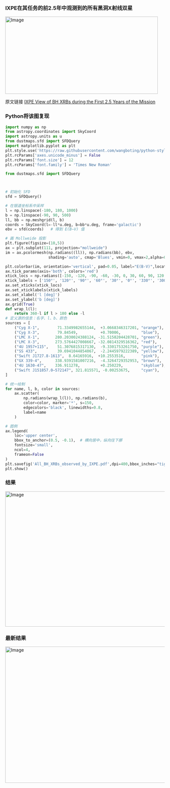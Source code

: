 ### IXPE在其任务的前2.5年中观测到的所有黑洞X射线双星

<img width="482" height="244" alt="Image" src="https://github.com/user-attachments/assets/c5edc004-49e3-4fa9-802e-12a7d58ccb49" />

原文链接 [IXPE View of BH XRBs during the First 2.5 Years of the Mission](https://www.mdpi.com/2075-4434/12/5/54)

### Python将该图复现

```python
import numpy as np
from astropy.coordinates import SkyCoord
import astropy.units as u
from dustmaps.sfd import SFDQuery
import matplotlib.pyplot as plt
plt.style.use('https://raw.githubusercontent.com/wangboting/python-style/main/pythonstyle.style')
plt.rcParams['axes.unicode_minus'] = False
plt.rcParams['font.size'] = 12
plt.rcParams['font.family'] = 'Times New Roman'

from dustmaps.sfd import SFDQuery



# 初始化 SFD
sfd = SFDQuery()

# 在银道坐标系中采样
l = np.linspace(-180, 180, 1000)
b = np.linspace(-90, 90, 500)
ll, bb = np.meshgrid(l, b)
coords = SkyCoord(l=-ll*u.deg, b=bb*u.deg, frame='galactic')
ebv = sfd(coords)   # 得到 E(B−V) 值

# 画 Mollweide 投影
plt.figure(figsize=(10,5))
ax = plt.subplot(111, projection="mollweide")
im = ax.pcolormesh(np.radians((ll)), np.radians(bb), ebv,
                   shading='auto', cmap='Blues', vmin=0, vmax=2,alpha=0.9)

plt.colorbar(im, orientation='vertical', pad=0.05, label="E(B-V)",location="right",extend='max')
ax.tick_params(axis='both', colors='red')
xtick_locs = np.radians([-150, -120, -90, -60, -30, 0, 30, 60, 90, 120, 150])  # Radians for plotting
xtick_labels = ['150°', '120°', '90°', '60°', '30°', '0°', '330°', '300°', '270°', '240°', '210°']
ax.set_xticks(xtick_locs)
ax.set_xticklabels(xtick_labels)
ax.set_xlabel('l [deg]')
ax.set_ylabel('b [deg]')
ax.grid(True)
def wrap_l(l):
    return 360-l if l > 180 else -l
# 定义源的信息：名字、l、b、颜色
sources = [
    ("Cyg X-1",        71.3349982655144,  +3.0668346317201, "orange"),
    ("Cyg X-3",        79.84549,          +0.70006,         "blue"),
    ("LMC X-1",       280.2030024388124, -31.5158204428701, "green"),
    ("LMC X-3",       273.5764427008667, -32.0814329516362, "red"),
    ("4U 1957+115",    51.3076815317130,  -9.3301753261750, "purple"),
    ("SS 433",         39.6941044854067,  -2.2445979222389, "yellow"),
    ("Swift J1727.8-1613",  8.64165916,  +10.2553516,       "pink"),
    ("GX 339-4",      338.9391581007216,  -4.3264729352953, "brown"),
    ("4U 1630-47",    336.911278,         +0.250229,        "skyblue"),
    ("Swift J151857.0–572147", 321.815571, -0.00253675,     "cyan"),
]

# 统一绘制
for name, l, b, color in sources:
    ax.scatter(
        np.radians(wrap_l(l)), np.radians(b),
        color=color, marker='*', s=150,
        edgecolors='black', linewidths=0.8,
        label=name
    )

# 图例
ax.legend(
    loc='upper center',
    bbox_to_anchor=(0.5, -0.1),  # 横向居中，纵向往下挪
    fontsize='small',
    ncol=4,
    frameon=False
)
plt.savefig('All_BH_XRBs_observed_by_IXPE.pdf',dpi=400,bbox_inches="tight")
plt.show()
```

### 结果

<img width="723" height="427" alt="Image" src="https://github.com/user-attachments/assets/c913c5ed-1b24-499a-ad5c-40770c8a9161" />

### 最新结果

<img width="723" height="430" alt="Image" src="https://github.com/user-attachments/assets/393a5a54-96b0-4f4a-8b00-de04bc1214c4" />